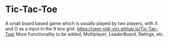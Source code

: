 # Tic-Tac-Toe
A small board based game which is usually played by two players, with X and O as a input in the 9 box grid.
https://veni-vidi-vici.github.io/Tic-Tac-Toe/
More Functionality to be added, Multiplayer, LeaderBoard, Ratings, etc.
